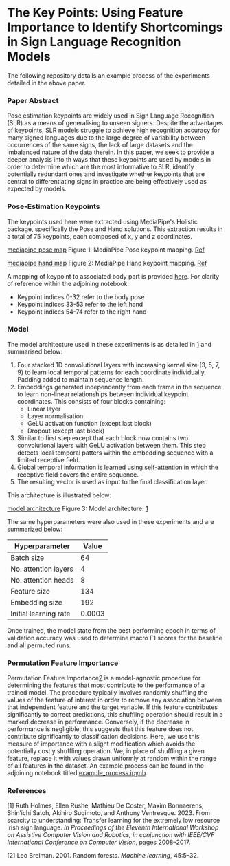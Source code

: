 # The Key Points: Using Feature Importance to Identify Shortcomings in Sign Language Recognition Models

The following repository details an example process of the experiments detailed in the above paper. 

### Paper Abstract
Pose estimation keypoints are widely used in Sign Language Recognition (SLR) as a means of generalising to unseen signers. Despite the advantages of keypoints, SLR models struggle to achieve high recognition accuracy for many signed languages due to the large degree of variability between occurrences of the same signs, the lack of large datasets and the imbalanced nature of the data therein. In this paper, we seek to provide a deeper analysis into th ways that these keypoints are used by models in order to determine which are the most informative to SLR, identify potentially redundant ones and investigate whether keypoints that are central to differentiating signs in practice are being effectively used as expected by models. 

### Pose-Estimation Keypoints
The keypoints used here were extracted using MediaPipe's Holistic package, specifically the Pose and Hand solutions. This extraction results in a total of 75 keypoints, each composed of x, y and z coordinates. 

[mediapipe pose map](images/mp_body.png)
Figure 1: MediaPipe Pose keypoint mapping. [Ref](https://github.com/google/mediapipe/blob/master/docs/solutions/pose.md)

[mediapipe hand map](images/mp_hand.png)
Figure 2: MediaPipe Hand keypoint mapping. [Ref](https://github.com/google/mediapipe/blob/master/docs/solutions/hands.md)

A mapping of keypoint to associated body part is provided [here](misc/kp_map.json). For clarity of reference within the adjoining notebook: 
 - Keypoint indices 0-32 refer to the body pose
 - Keypoint indices 33-53 refer to the left hand
 - Keypoint indices 54-74 refer to the right hand

### Model
The model architecture used in these experiments is as detailed in [1](https://openaccess.thecvf.com/content/ICCV2023W/ACVR/papers/Holmes_From_Scarcity_to_Understanding_Transfer_Learning_for_the_Extremely_Low_ICCVW_2023_paper.pdf) and summarised below: 

1. Four stacked 1D convolutional layers with increasing kernel size (3, 5, 7, 9) to learn local temporal patterns for each coordinate individually. Padding added to maintain sequence length. 
2. Embeddings generated independently from each frame in the sequence to learn non-linear relationships between individual keypoint coordinates. This consists of four blocks containing:
    - Linear layer
    - Layer normalisation
    - GeLU activation function (except last block)
    - Dropout (except last block)
3. Similar to first step except that each block now contains two convolutional layers with GeLU activation between them. This step detects local temporal patters within the embedding sequence with a limited receptive field. 
4. Global temporal information is learned using self-attention in which the receptive field covers the entire sequence. 
5. The resulting vector is used as input to the final classification layer. 

This architecture is illustrated below: 

[model architecture](images/PoseFormer.png)
Figure 3: Model architecture. [1](https://openaccess.thecvf.com/content/ICCV2023W/ACVR/papers/Holmes_From_Scarcity_to_Understanding_Transfer_Learning_for_the_Extremely_Low_ICCVW_2023_paper.pdf)


The same hyperparameters were also used in these experiments and are summarized below: 

| Hyperparameter | Value |
| --- | --- |
| Batch size | 64 |
| No. attention layers | 4 | 
| No. attention heads | 8 |
| Feature size | 134 |
| Embedding size | 192 |
| Initial learning rate | 0.0003 |

Once trained, the model state from the best performing epoch in terms of validation accuracy was used to determine macro F1 scores for the baseline and all permuted runs.

### Permutation Feature Importance
Permutation Feature Importance[2](https://link.springer.com/content/pdf/10.1023/a:1010933404324.pdf) is a model-agnostic procedure for determining the features that most contribute to the performance of a trained model. The procedure typically involves randomly shuffling the values of the feature of interest in order to remove any association between that independent feature and the target variable. If this feature contributes significantly to correct predictions, this shuffling operation should result in a marked decrease in performance. Conversely, if the decrease in performance is negligible, this suggests that this feature does not contribute significantly to classification decisions. Here, we use this measure of importance with a slight modification which avoids the potentially costly shuffling operation. We, in place of shuffling a given feature, replace it with values drawn uniformly at random within the range of all features in the dataset. An example process can be found in the adjoining notebook titled [example_process.ipynb](example_process.ipynb).


### References
[1]  Ruth Holmes, Ellen Rushe, Mathieu De Coster, Maxim Bonnaerens, Shin’ichi Satoh, Akihiro Sugimoto, and Anthony Ventresque. 2023. From scarcity to understanding: Transfer learning for the extremely low resource irish sign language. *In Proceedings of the Eleventh International Workshop on Assistive Computer Vision and Robotics, in conjunction with IEEE/CVF International Conference on Computer Vision*, pages 2008–2017.

[2]  Leo Breiman. 2001. Random forests. *Machine learning*, 45:5–32.
